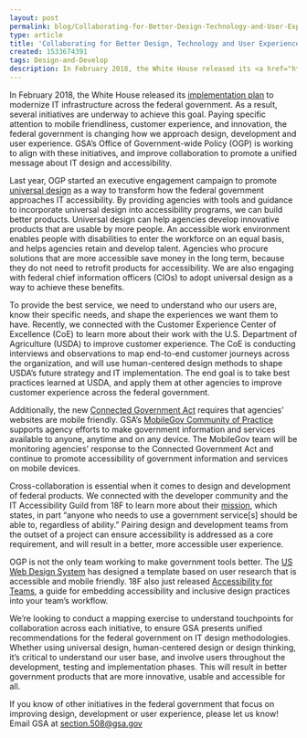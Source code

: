 ```yaml
---
layout: post
permalink: blog/Collaborating-for-Better-Design-Technology-and-User-Experience/
type: article
title: 'Collaborating for Better Design, Technology and User Experience'
created: 1533674391
tags: Design-and-Develop
description: In February 2018, the White House released its <a href="https://www.whitehouse.gov/wp-content/uploads/2017/11/M-18-12.pdf" aria-label="Implementation Plan PDF">implementation plan</a> to modernize IT infrastructure across the federal government. As a result, several initiatives are underway to achieve this goal. Paying specific attention to mobile friendliness, customer experience, and innovation, the federal government is changing how we approach design, development and user experience.
---
```


In February 2018, the White House released its [implementation plan][1] to modernize IT infrastructure across the federal government. As a result, several initiatives are underway to achieve this goal. Paying specific attention to mobile friendliness, customer experience, and innovation, the federal government is changing how we approach design, development and user experience. GSA’s Office of Government-wide Policy (OGP) is working to align with these initiatives, and improve collaboration to promote a unified message about IT design and accessibility.

  


Last year, OGP started an executive engagement campaign to promote [universal design][2] as a way to transform how the federal government approaches IT accessibility. By providing agencies with tools and guidance to incorporate universal design into accessibility programs, we can build better products. Universal design can help agencies develop innovative products that are usable by more people. An accessible work environment enables people with disabilities to enter the workforce on an equal basis, and helps agencies retain and develop talent. Agencies who procure solutions that are more accessible save money in the long term, because they do not need to retrofit products for accessibility. We are also engaging with federal chief information officers (CIOs) to adopt universal design as a way to achieve these benefits.

  


To provide the best service, we need to understand who our users are, know their specific needs, and shape the experiences we want them to have. Recently, we connected with the Customer Experience Center of Excellence (CoE) to learn more about their work with the U.S. Department of Agriculture (USDA) to improve customer experience. The CoE is conducting interviews and observations to map end-to-end customer journeys across the organization, and will use human-centered design methods to shape USDA’s future strategy and IT implementation. The end goal is to take best practices learned at USDA, and apply them at other agencies to improve customer experience across the federal government.

  


Additionally, the new [Connected Government Act][3] requires that agencies’ websites are mobile friendly. GSA’s [MobileGov Community of Practice][4] supports agency efforts to make government information and services available to anyone, anytime and on any device. The MobileGov team will be monitoring agencies’ response to the Connected Government Act and continue to promote accessibility of government information and services on mobile devices.

  


Cross-collaboration is essential when it comes to design and development of federal products. We connected with the developer community and the IT Accessibility Guild from 18F to learn more about their [mission][5], which states, in part “anyone who needs to use a government service[s] should be able to, regardless of ability.” Pairing design and development teams from the outset of a project can ensure accessibility is addressed as a core requirement, and will result in a better, more accessible user experience.

  


OGP is not the only team working to make government tools better. The [US Web Design System][6] has designed a template based on user research that is accessible and mobile friendly. 18F also just released [Accessibility for Teams][7], a guide for embedding accessibility and inclusive design practices into your team’s workflow.

  


We’re looking to conduct a mapping exercise to understand touchpoints for collaboration across each initiative, to ensure GSA presents unified recommendations for the federal government on IT design methodologies. Whether using universal design, human-centered design or design thinking, it’s critical to understand our user base, and involve users throughout the development, testing and implementation phases. This will result in better government products that are more innovative, usable and accessible for all.

  


If you know of other initiatives in the federal government that focus on improving design, development or user experience, please let us know! Email GSA at <section.508@gsa.gov>

 [1]: https://www.whitehouse.gov/wp-content/uploads/2017/11/M-18-12.pdf
 [2]: /create/universal-design
 [3]: https://www.congress.gov/bill/115th-congress/house-bill/2331/text
 [4]: https://digital.gov/communities/mobile/
 [5]: https://github.com/18F/accessibility/wiki/Accessibility-guild-vision-and-mission-statements
 [6]: https://designsystem.digital.gov/
 [7]: https://accessibility.digital.gov/